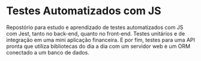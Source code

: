 # Testes Automatizados com JS
Repostório para estudo e aprendizado de testes automatizados com JS com Jest, tanto no back-end, quanto no front-end.
Testes unitários e de integração em uma mini aplicação financeira.
E por fim, testes para uma API pronta que utiliza bibliotecas do dia a dia com um servidor web e um ORM conectado a um banco de dados.
